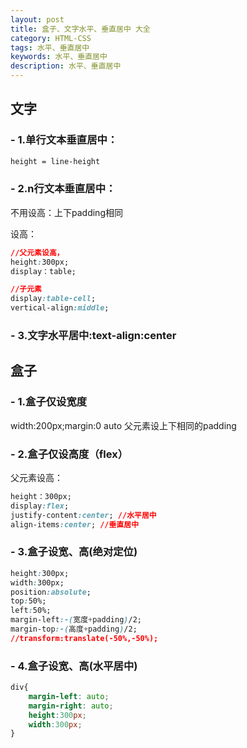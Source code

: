 ```yaml
---
layout: post
title: 盒子、文字水平、垂直居中 大全
category: HTML-CSS
tags: 水平、垂直居中
keywords: 水平、垂直居中
description: 水平、垂直居中
---
```


## 文字
### - 1.单行文本垂直居中：
```css
height = line-height
```

### - 2.n行文本垂直居中：
不用设高：上下padding相同    

设高：
```css
//父元素设高，
height:300px;
display：table;

//子元素
display:table-cell;
vertical-align:middle;
```

### - 3.文字水平居中:text-align:center

## 盒子
### - 1.盒子仅设宽度
width:200px;margin:0 auto
父元素设上下相同的padding

### - 2.盒子仅设高度（flex）
父元素设高：
```css
height：300px;
display:flex;
justify-content:center; //水平居中
align-items:center; //垂直居中
```
### - 3.盒子设宽、高(绝对定位)
```css
height:300px;
width:300px;
position:absolute;
top:50%;
left:50%;
margin-left:-(宽度+padding)/2;
margin-top:-(高度+padding)/2;
//transform:translate(-50%,-50%);
```

### - 4.盒子设宽、高(水平居中)
```css
div{
    margin-left: auto;
    margin-right: auto;
    height:300px;
    width:300px;
}
```
